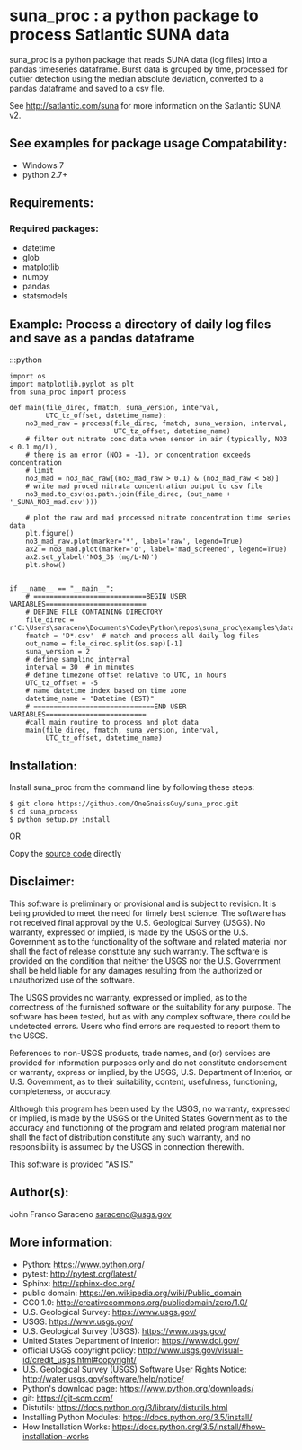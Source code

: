 # suna_proc : a python package to process Satlantic SUNA data 

suna_proc is a python package that reads SUNA data (log files) into a pandas timeseries dataframe.
Burst data is grouped by time, processed for outlier detection using the median absolute deviation, 
converted to a pandas dataframe and saved to a csv file.

See http://satlantic.com/suna for more information on the Satlantic SUNA v2.

See examples for package usage
Compatability:
--------------
* Windows 7
* python 2.7+

Requirements:
--------------

### Required packages: ###

* datetime
* glob
* matplotlib
* numpy
* pandas
* statsmodels

Example: Process a directory of daily log files and save as a pandas dataframe
-------------------------------------------------------------------------------
:::python

	import os
	import matplotlib.pyplot as plt
	from suna_proc import process

	def main(file_direc, fmatch, suna_version, interval,
			 UTC_tz_offset, datetime_name):
		no3_mad_raw = process(file_direc, fmatch, suna_version, interval,
							  UTC_tz_offset, datetime_name)
		# filter out nitrate conc data when sensor in air (typically, NO3 < 0.1 mg/L),
		# there is an error (NO3 = -1), or concentration exceeds concentration
		# limit
		no3_mad = no3_mad_raw[(no3_mad_raw > 0.1) & (no3_mad_raw < 58)]
		# write mad proced nitrata concentration output to csv file
		no3_mad.to_csv(os.path.join(file_direc, (out_name + '_SUNA_NO3_mad.csv')))

		# plot the raw and mad processed nitrate concentration time series data
		plt.figure()
		no3_mad_raw.plot(marker='*', label='raw', legend=True)
		ax2 = no3_mad.plot(marker='o', label='mad_screened', legend=True)
		ax2.set_ylabel('NO$_3$ (mg/L-N)')
		plt.show()


	if __name__ == "__main__":
		# ============================BEGIN USER VARIABLES=========================
		# DEFINE FILE CONTAINING DIRECTORY
		file_direc = r'C:\Users\saraceno\Documents\Code\Python\repos\suna_proc\examples\data'
		fmatch = 'D*.csv'  # match and process all daily log files
		out_name = file_direc.split(os.sep)[-1]
		suna_version = 2
		# define sampling interval
		interval = 30  # in minutes
		# define timezone offset relative to UTC, in hours
		UTC_tz_offset = -5
		# name datetime index based on time zone
		datetime_name = "Datetime (EST)"
		# ==============================END USER VARIABLES=========================
		#call main routine to process and plot data
		main(file_direc, fmatch, suna_version, interval,
			 UTC_tz_offset, datetime_name)

Installation:
------------

Install suna_proc from the command line by following these steps:

    $ git clone https://github.com/OneGneissGuy/suna_proc.git
    $ cd suna_process
    $ python setup.py install
	
OR

Copy the [source code](https://github.com/OneGneissGuy/suna_proc/tree/master/suna_process) directly

Disclaimer:
----------

This software is preliminary or provisional and is subject to revision. It is being provided to meet the need for timely
best science. The software has not received final approval by the U.S. Geological Survey (USGS). No warranty, expressed
or implied, is made by the USGS or the U.S. Government as to the functionality of the software and related material nor
shall the fact of release constitute any such warranty. The software is provided on the condition that neither the USGS
nor the U.S. Government shall be held liable for any damages resulting from the authorized or unauthorized use of the
software.

The USGS provides no warranty, expressed or implied, as to the correctness of the furnished software or the suitability
for any purpose. The software has been tested, but as with any complex software, there could be undetected errors. Users
who find errors are requested to report them to the USGS.

References to non-USGS products, trade names, and (or) services are provided for information purposes only and do not
constitute endorsement or warranty, express or implied, by the USGS, U.S. Department of Interior, or U.S. Government, as
to their suitability, content, usefulness, functioning, completeness, or accuracy.

Although this program has been used by the USGS, no warranty, expressed or implied, is made by the USGS or the United
States Government as to the accuracy and functioning of the program and related program material nor shall the fact of
distribution constitute any such warranty, and no responsibility is assumed by the USGS in connection therewith.

This software is provided "AS IS."


Author(s):
------
John Franco Saraceno <saraceno@usgs.gov>

More information:
-----------------
* Python: https://www.python.org/
* pytest: http://pytest.org/latest/
* Sphinx: http://sphinx-doc.org/
* public domain: https://en.wikipedia.org/wiki/Public_domain
* CC0 1.0: http://creativecommons.org/publicdomain/zero/1.0/
* U.S. Geological Survey: https://www.usgs.gov/
* USGS: https://www.usgs.gov/
* U.S. Geological Survey (USGS): https://www.usgs.gov/
* United States Department of Interior: https://www.doi.gov/
* official USGS copyright policy: http://www.usgs.gov/visual-id/credit_usgs.html#copyright/
* U.S. Geological Survey (USGS) Software User Rights Notice: http://water.usgs.gov/software/help/notice/
* Python's download page: https://www.python.org/downloads/
* git: https://git-scm.com/
* Distutils: https://docs.python.org/3/library/distutils.html
* Installing Python Modules: https://docs.python.org/3.5/install/
* How Installation Works: https://docs.python.org/3.5/install/#how-installation-works
